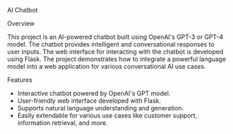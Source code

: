 
 AI Chatbot

 Overview

This project is an AI-powered chatbot built using OpenAI's GPT-3 or GPT-4 model. The chatbot provides intelligent and conversational responses to user inputs. The web interface for interacting with the chatbot is developed using Flask. The project demonstrates how to integrate a powerful language model into a web application for various conversational AI use cases.
 
 Features

- Interactive chatbot powered by OpenAI's GPT model.
- User-friendly web interface developed with Flask.
- Supports natural language understanding and generation.
- Easily extendable for various use cases like customer support, information retrieval, and more.

